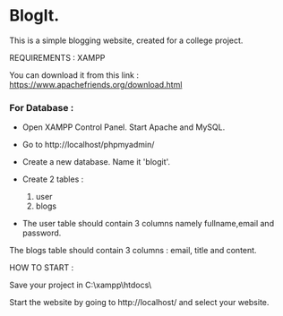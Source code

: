 # BlogIt.
This is a simple blogging website, created for a college project.

REQUIREMENTS :
XAMPP

You can download it from this link : https://www.apachefriends.org/download.html

### For Database :

* Open XAMPP Control Panel. Start Apache and MySQL.

* Go to http://localhost/phpmyadmin/

* Create a new database. Name it 'blogit'.

* Create 2 tables :
  1. user 
  1. blogs

* The user table should contain 3 columns namely fullname,email and password.

The blogs table should contain 3 columns : email, title and content.

HOW TO START :

Save your project in C:\xampp\htdocs\

Start the website by going to http://localhost/ and select your website.
